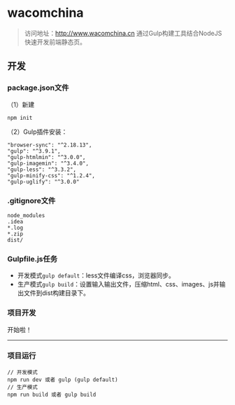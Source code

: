 # wacomchina

> 访问地址：<http://www.wacomchina.cn>
通过Gulp构建工具结合NodeJS快速开发前端静态页。

## 开发
### package.json文件
（1）新建
```
npm init
```
（2）Gulp插件安装：
```
"browser-sync": "^2.18.13",
"gulp": "^3.9.1",
"gulp-htmlmin": "^3.0.0",
"gulp-imagemin": "^3.4.0",
"gulp-less": "^3.3.2",
"gulp-minify-css": "^1.2.4",
"gulp-uglify": "^3.0.0"
```

### .gitignore文件
```
node_modules
.idea
*.log
*.zip
dist/
```
### Gulpfile.js任务
* 开发模式``gulp default``：less文件编译css，浏览器同步。
* 生产模式``gulp build``：设置输入输出文件，压缩html、css、images、js并输出文件到dist构建目录下。

### 项目开发
开始啦！

---

### 项目运行
```
// 开发模式
npm run dev 或者 gulp (gulp default)
// 生产模式
npm run build 或者 gulp build
```

